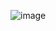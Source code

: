 ![image](https://github.com/Leenovations/Visualizatioin-R/assets/142461691/29051a39-aa15-4054-b02f-11c4e90be1ae)
